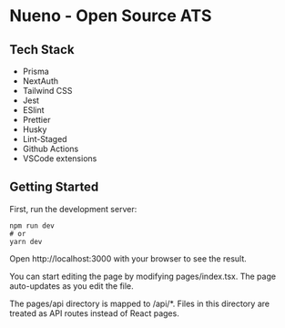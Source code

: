 # Nueno - Open Source ATS

## Tech Stack
- Prisma
- NextAuth
- Tailwind CSS
- Jest
- ESlint
- Prettier
- Husky
- Lint-Staged
- Github Actions
- VSCode extensions

## Getting Started
First, run the development server:
```
npm run dev
# or
yarn dev
```

Open http://localhost:3000 with your browser to see the result.

You can start editing the page by modifying pages/index.tsx. The page auto-updates as you edit the file.

The pages/api directory is mapped to /api/*. Files in this directory are treated as API routes instead of React pages.
